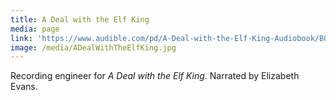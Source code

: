 ```yaml
---
title: A Deal with the Elf King
media: page
link: 'https://www.audible.com/pd/A-Deal-with-the-Elf-King-Audiobook/B09F1Q584Z'
image: /media/ADealWithTheElfKing.jpg
---
```


Recording engineer for *A Deal with the Elf King*. Narrated by Elizabeth Evans.
